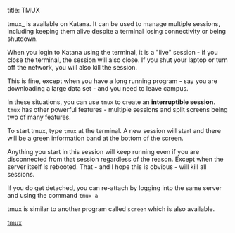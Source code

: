 title: TMUX

tmux_ is available on Katana. It can be used to manage multiple sessions, including keeping them alive despite a terminal losing connectivity or being shutdown.

When you login to Katana using the terminal, it is a "live" session - if you close the terminal, the session will also close. If you shut your laptop or turn off the network, you will also kill the session.

This is fine, except when you have a long running program - say you are downloading a large data set - and you need to leave campus.

In these situations, you can use `tmux` to create an **interruptible session**. `tmux` has other powerful features - multiple sessions and split screens being two of many features.

To start tmux, type `tmux` at the terminal. A new session will start and there will be a green information band at the bottom of the screen. 

Anything you start in this session will keep running even if you are disconnected from that session regardless of the reason. Except when the server itself is rebooted. That - and I hope this is obvious - will kill all sessions.

If you do get detached, you can re-attach by logging into the same server and using the command `tmux a`

tmux is similar to another program called `screen` which is also available. 

[tmux](https://github.com/tmux/tmux/wiki)
